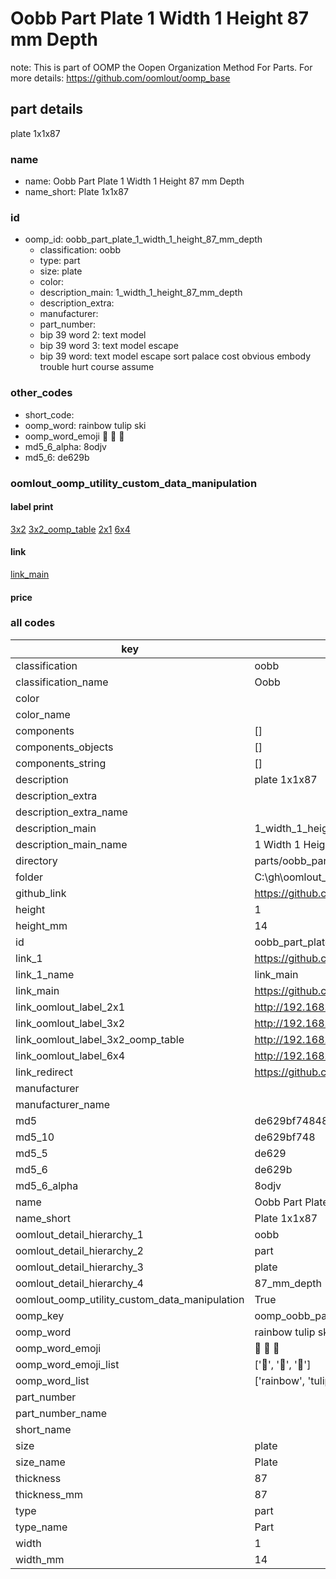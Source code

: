 # Oobb Part Plate 1 Width 1 Height 87 mm Depth  

note: This is part of OOMP the Oopen Organization Method For Parts. For more details: https://github.com/oomlout/oomp_base

##  part details
  



plate 1x1x87



### name
* name: Oobb Part Plate 1 Width 1 Height 87 mm Depth
* name_short: Plate 1x1x87 
### id
* oomp_id: oobb_part_plate_1_width_1_height_87_mm_depth
  * classification: oobb
  * type: part
  * size: plate
  * color: 
  * description_main: 1_width_1_height_87_mm_depth
  * description_extra: 
  * manufacturer: 
  * part_number: 
  * bip 39 word 2: text model
  * bip 39 word 3: text model escape
  * bip 39 word: text model escape sort palace cost obvious embody trouble hurt course assume

### other_codes
* short_code: 
* oomp_word: rainbow tulip ski
* oomp_word_emoji :rainbow: :tulip: :ski:
* md5_6_alpha: 8odjv
* md5_6: de629b






### oomlout_oomp_utility_custom_data_manipulation
#### label print
[3x2](http://192.168.1.245:1112/?label=oomp%208odjv)
[3x2_oomp_table](http://192.168.1.108:1112/?label=oomp%208odjv)
[2x1](http://192.168.1.242:1112/?label=oomp%208odjv)
[6x4](http://192.168.1.55:1112/?label=oomp%208odjv)    

#### link

[link_main](https://github.com/oomlout/oomlout_oobb_version_4_generated_parts/tree/main/navigation_oomp/oobb/part/plate/1_width_1_height_87_mm_depth/part)                              

#### price







### all codes 
| key | value |  
| --- | --- |  
| classification | oobb |  
| classification_name | Oobb |  
| color |  |  
| color_name |  |  
| components | [] |  
| components_objects | [] |  
| components_string | [] |  
| description | plate 1x1x87 |  
| description_extra |  |  
| description_extra_name |  |  
| description_main | 1_width_1_height_87_mm_depth |  
| description_main_name | 1 Width 1 Height 87 mm Depth |  
| directory | parts/oobb_part_plate_1_width_1_height_87_mm_depth |  
| folder | C:\gh\oomlout_oobb_version_4_generated_parts\parts\oobb_part_plate_1_width_1_height_87_mm_depth |  
| github_link | https://github.com/oomlout/oomlout_oomp_part_src/tree/main/parts/oobb_part_plate_1_width_1_height_87_mm_depth |  
| height | 1 |  
| height_mm | 14 |  
| id | oobb_part_plate_1_width_1_height_87_mm_depth |  
| link_1 | https://github.com/oomlout/oomlout_oobb_version_4_generated_parts/tree/main/navigation_oomp/oobb/part/plate/1_width_1_height_87_mm_depth/part |  
| link_1_name | link_main |  
| link_main | https://github.com/oomlout/oomlout_oobb_version_4_generated_parts/tree/main/navigation_oomp/oobb/part/plate/1_width_1_height_87_mm_depth/part |  
| link_oomlout_label_2x1 | http://192.168.1.242:1112/?label=oomp%208odjv |  
| link_oomlout_label_3x2 | http://192.168.1.245:1112/?label=oomp%208odjv |  
| link_oomlout_label_3x2_oomp_table | http://192.168.1.108:1112/?label=oomp%208odjv |  
| link_oomlout_label_6x4 | http://192.168.1.55:1112/?label=oomp%208odjv |  
| link_redirect | https://github.com/oomlout/oomlout_oobb_version_4_generated_parts/tree/main/parts/oobb_plate_01_01_87 |  
| manufacturer |  |  
| manufacturer_name |  |  
| md5 | de629bf748487314c2cf9cf89a23a6fd |  
| md5_10 | de629bf748 |  
| md5_5 | de629 |  
| md5_6 | de629b |  
| md5_6_alpha | 8odjv |  
| name | Oobb Part Plate 1 Width 1 Height 87 mm Depth |  
| name_short | Plate 1x1x87  |  
| oomlout_detail_hierarchy_1 | oobb |  
| oomlout_detail_hierarchy_2 | part |  
| oomlout_detail_hierarchy_3 | plate |  
| oomlout_detail_hierarchy_4 | 87_mm_depth |  
| oomlout_oomp_utility_custom_data_manipulation | True |  
| oomp_key | oomp_oobb_part_plate_1_width_1_height_87_mm_depth |  
| oomp_word | rainbow tulip ski |  
| oomp_word_emoji | :rainbow: :tulip: :ski: |  
| oomp_word_emoji_list | [':rainbow:', ':tulip:', ':ski:'] |  
| oomp_word_list | ['rainbow', 'tulip', 'ski'] |  
| part_number |  |  
| part_number_name |  |  
| short_name |  |  
| size | plate |  
| size_name | Plate |  
| thickness | 87 |  
| thickness_mm | 87 |  
| type | part |  
| type_name | Part |  
| width | 1 |  
| width_mm | 14 |  
